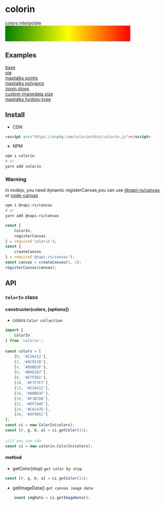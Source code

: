 # colorin

colors interpolate    
![](./colorin.png)

## Examples

[base](https://deyihu.github.io/colorin/test/base.html)  
[pie](https://deyihu.github.io/colorin/test/pie.html)  
[maptalks points](https://deyihu.github.io/colorin/test/mtk-points.html)  
[maptalks polygons](https://deyihu.github.io/colorin/test/mtk-polygons.html)  
[zoom stops](https://deyihu.github.io/colorin/test/zoomstop.html)  
[custom imagedata size](https://deyihu.github.io/colorin/test/customsize.html)  
[maptalks funtion-type](https://maptalks.org/examples/en/style/color-interpolate/#style_color-interpolate)

## Install

* CDN

```html
<script src="https://unpkg.com/colorin/dist/colorin.js"></script>
```

* NPM

```sh
npm i colorin
# or
yarn add colorin
```

### Warning

in nodejs, you need  dynamic registerCanvas,you can use [@napi-rs/canvas](https://github.com/Brooooooklyn/canvas) or [node-canvas](https://github.com/Automattic/node-canvas)

```sh
npm i @napi-rs/canvas
# or
yarn add @napi-rs/canvas
```

```js
const {
    ColorIn,
    registerCanvas
} = require('colorin');
const {
    createCanvas
} = require('@napi-rs/canvas');
const canvas = createCanvas(1, 1);
registerCanvas(canvas);
```

## API

### `ColorIn` class

#### constructor(colors, [options])

  + colors `Color collection`

```js
import {
    ColorIn
} from 'colorin';

const colors = [
    [0, '#226412'],
    [2, '#4C931B'],
    [4, '#80BD3F'],
    [6, '#B9E287'],
    [8, '#E7F5D1'],
    [10, '#F7F7F7'],
    [13, '#226412'],
    [16, '#80BD3F'],
    [18, '#F1B7DB'],
    [22, '#DF78AF'],
    [24, '#C6147E'],
    [26, '#8F0051']
];
const ci = new ColorIn(colors);
const [r, g, b, a] = ci.getColor(11);

//if you use cdn
const ci = new colorin.ColorIn(colors);
```

####  method

  + getColor(stop) `get color by stop`

```js
const [r, g, b, a] = ci.getColor(11);
```

  + getImageData() `get canvas image data`

```js
    const imgData = ci.getImageData();
```

    
